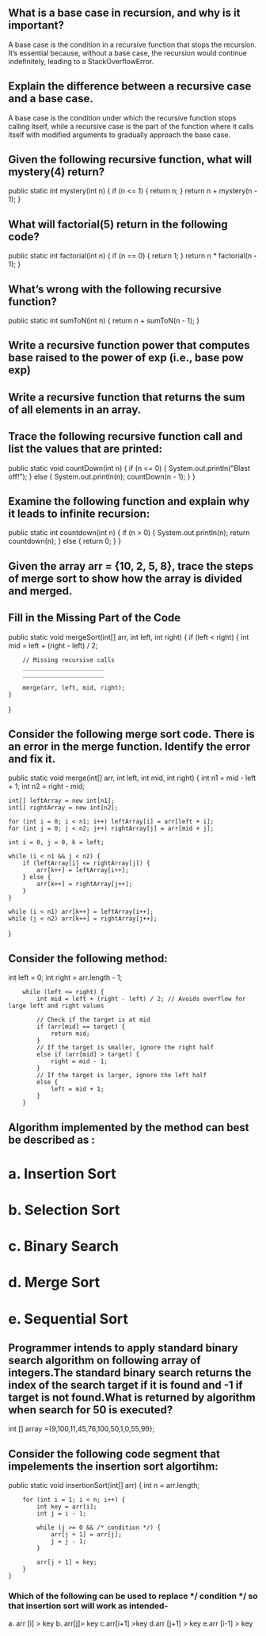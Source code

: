## What is a base case in recursion, and why is it important?
A base case is the condition in a recursive function that stops the recursion. It’s essential because, without a base case, the recursion would continue indefinitely, leading to a StackOverflowError.
## Explain the difference between a recursive case and a base case.
A base case is the condition under which the recursive function stops calling itself, while a recursive case is the part of the function where it calls itself with modified arguments to gradually approach the base case.
## Given the following recursive function, what will mystery(4) return?
public static int mystery(int n) {
    if (n <= 1) {
        return n;
    }
    return n + mystery(n - 1);
}
## What will factorial(5) return in the following code?

public static int factorial(int n) {
    if (n == 0) {
        return 1;
    }
    return n * factorial(n - 1);
}

## What’s wrong with the following recursive function?

public static int sumToN(int n) {
    return n + sumToN(n - 1);
}

## Write a recursive function power that computes base raised to the power of exp (i.e., base pow exp)

## Write a recursive function that returns the sum of all elements in an array.

## Trace the following recursive function call and list the values that are printed:

public static void countDown(int n) {
    if (n <= 0) {
        System.out.println("Blast off!");
    } else {
        System.out.println(n);
        countDown(n - 1);
    }
}

## Examine the following function and explain why it leads to infinite recursion:
public static int countdown(int n) {
    if (n > 0) {
        System.out.println(n);
        return countdown(n);
    } else {
        return 0;
    }
}

## Given the array arr = {10, 2, 5, 8}, trace the steps of merge sort to show how the array is divided and merged.

## Fill in the Missing Part of the Code

public static void mergeSort(int[] arr, int left, int right) {
    if (left < right) {
        int mid = left + (right - left) / 2;

        // Missing recursive calls
        _______________________
        _______________________

        merge(arr, left, mid, right);
    }
}

## Consider the following merge sort code. There is an error in the merge function. Identify the error and fix it.

public static void merge(int[] arr, int left, int mid, int right) {
    int n1 = mid - left + 1;
    int n2 = right - mid;

    int[] leftArray = new int[n1];
    int[] rightArray = new int[n2];

    for (int i = 0; i < n1; i++) leftArray[i] = arr[left + i];
    for (int j = 0; j < n2; j++) rightArray[j] = arr[mid + j];  

    int i = 0, j = 0, k = left;

    while (i < n1 && j < n2) {
        if (leftArray[i] <= rightArray[j]) {
            arr[k++] = leftArray[i++];
        } else {
            arr[k++] = rightArray[j++];
        }
    }

    while (i < n1) arr[k++] = leftArray[i++];
    while (j < n2) arr[k++] = rightArray[j++];
}

## Consider the following method:

   int left = 0;
        int right = arr.length - 1;

        while (left <= right) {
            int mid = left + (right - left) / 2; // Avoids overflow for large left and right values

            // Check if the target is at mid
            if (arr[mid] == target) {
                return mid;
            }
            // If the target is smaller, ignore the right half
            else if (arr[mid] > target) {
                right = mid - 1;
            }
            // If the target is larger, ignore the left half
            else {
                left = mid + 1;
            }
        }

## Algorithm implemented by the method can best be described as :
 # a. Insertion Sort
 # b. Selection Sort
 # c. Binary Search
 # d. Merge Sort
 # e. Sequential Sort

 ## Programmer intends to apply standard binary search algorithm on following array of integers.The standard binary search returns the index of the search target if it is found and -1 if target is not found.What is returned by algorithm when search for 50 is executed?

 int [] array ={9,100,11,45,76,100,50,1,0,55,99};

## Consider the following code segment that impelements the insertion sort algortihm:

 public static void insertionSort(int[] arr) {
        int n = arr.length;

        for (int i = 1; i < n; i++) {
            int key = arr[i];
            int j = i - 1;

            while (j >= 0 && /* condition */) {
                arr[j + 1] = arr[j];
                j = j - 1;
            }

            arr[j + 1] = key;
        }
    }

### Which of the following can be used to replace */ condition */ so that insertion sort will work as intended-

a. arr [i] > key
b. arr[j]> key
c.arr[i+1] >key
d.arr [j+1] > key
e.arr [i-1] > key